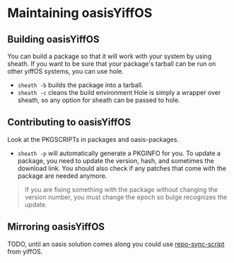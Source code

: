 # Maintaining oasisYiffOS

## Building oasisYiffOS
You can build a package so that it will work with your system by using sheath. If you want to be sure that your package's tarball can be run on other yiffOS systems, you can use hole.
- `sheath -b` builds the package into a tarball.
- `sheath -c` cleans the build environment
Hole is simply a wrapper over sheath, so any option for sheath can be passed to hole.

## Contributing to oasisYiffOS
Look at the PKGSCRIPTs in packages and oasis-packages.
- `sheath -p` will automatically generate a PKGINFO for you.
To update a package, you need to update the version, hash, and sometimes the download link. You should also check if any patches that come with the package are needed anymore.
> If you are fixing something with the package without changing the version number, you must change the epoch so bulge recognizes the update.

## Mirroring oasisYiffOS
TODO, until an oasis solution comes along you could use [repo-sync-script](https://git.yiffos.gay/infrastructure/repo-sync-script) from yiffOS.
